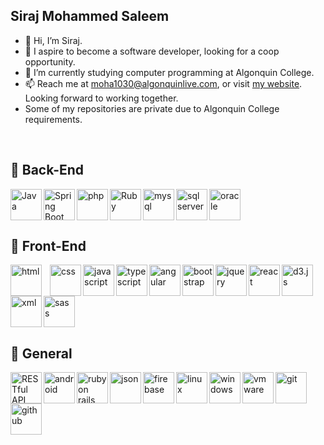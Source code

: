 ## Siraj Mohammed Saleem
- 👋 Hi, I’m Siraj.
- 👀 I aspire to become a software developer, looking for a coop opportunity.
- :school: I’m currently studying computer programming at Algonquin College.
- 📫 Reach me at moha1030@algonquinlive.com, or visit <a href="https://www.sirajsaleem.com">my website</a>. Looking forward to working together.
- Some of my repositories are private due to Algonquin College requirements.
<br/>

## :robot: Back-End

<img title="Java" align="left" alt="Java" width="50px" src="https://cdn.jsdelivr.net/gh/devicons/devicon/icons/java/java-original-wordmark.svg"/>
<img title="Spring Boot" align="left" alt="Spring Boot" width="50px" src="https://sirajsaleem.com/images/portfolio/spring.svg"/>
<img title="PHP" align="left" alt="php" width="50px" src="https://cdn.jsdelivr.net/gh/devicons/devicon/icons/php/php-original.svg"/>
<img title="Ruby" align="left" alt="Ruby" width="50px" src="https://cdn.jsdelivr.net/gh/devicons/devicon/icons/ruby/ruby-original.svg"/>
<img title="MySQL" align="left" alt="mysql" width="50px" src="https://cdn.jsdelivr.net/gh/devicons/devicon/icons/mysql/mysql-original-wordmark.svg"/>
<img title="Microfost SQL Server" align="left" alt="sql server" width="50px" src="https://sirajsaleem.com/images/portfolio/microsoft-sql-server-logo.png"/>
<img title="Oracle Server" alt="oracle" width="50px" src="https://sirajsaleem.com/images/portfolio/oracle.png"/>

<br>

## :robot: Front-End

<img title="HTML 5" align="left" alt="html" width="50px" style="padding-right:10px;" src="https://cdn.jsdelivr.net/gh/devicons/devicon/icons/html5/html5-original.svg"/>
<img title="CSS" align="left" alt="css" width="50px" src="https://cdn.jsdelivr.net/gh/devicons/devicon/icons/css3/css3-original.svg"/>
<img title="JavaScript" align="left" alt="javascript" width="50px" src="https://cdn.jsdelivr.net/gh/devicons/devicon/icons/javascript/javascript-original.svg"/>
<img title="TypeScript" align="left" alt="typescript" width="50px" src="https://sirajsaleem.com/images/portfolio/typescript.svg"/>
<img title="Angular" align="left" alt="angular" width="50px" src="https://sirajsaleem.com/images/portfolio/angularjs.svg"/>
<img title="Bootstrap" align="left" alt="bootstrap" width="50px" src="https://cdn.jsdelivr.net/gh/devicons/devicon/icons/bootstrap/bootstrap-original.svg"/>
<img title="jQuery" align="left" alt="jquery" width="50px" src="https://cdn.jsdelivr.net/gh/devicons/devicon/icons/jquery/jquery-original.svg"/>
<img title="React" align="left" alt="react" width="50px" src="https://cdn.jsdelivr.net/gh/devicons/devicon/icons/react/react-original.svg"/>
<img title="D3" align="left" alt="d3.js" width="50px" src="https://cdn.jsdelivr.net/gh/devicons/devicon/icons/d3js/d3js-original.svg"/>
<img title="XML" align="left" alt="xml" width="50px" src="https://sirajsaleem.com/images/portfolio/xml.png"/>
<img title="Sass" alt="sass" width="50px" src="https://cdn.jsdelivr.net/gh/devicons/devicon/icons/sass/sass-original.svg"/>

<br>

## :robot: General

<img title="RESTful API" align="left" alt="RESTful API" width="50px" src="https://sirajsaleem.com/images/portfolio/restful-api.png"/>
<img title="Android Development Kit" align="left" alt="android" width="50px" src="https://sirajsaleem.com/images/portfolio/androidstudio.svg"/>
<img title="Ruby on Rails" align="left" alt="ruby on rails" width="50px" src="https://cdn.jsdelivr.net/gh/devicons/devicon/icons/rails/rails-plain.svg"/>
<img title="JSON" align="left" alt="json" width="50px" src="https://sirajsaleem.com/images/portfolio/json.png"/>
<img title="Firebase Analytics" align="left" alt="firebase" width="50px" src="https://cdn.jsdelivr.net/gh/devicons/devicon/icons/firebase/firebase-plain.svg"/>
<img title="Linux" align="left" alt="linux" width="50px" src="https://sirajsaleem.com/images/portfolio/linux.svg"/>
<img title="Windows" align="left" alt="windows" width="50px" src="https://sirajsaleem.com/images/portfolio/windows.svg"/>
<img title="VMWare" align="left" alt="vmware" width="50px" src="https://sirajsaleem.com/images/portfolio/vmware.png"/>
<img title="Git" align="left" alt="git" width="50px" src="https://cdn.jsdelivr.net/gh/devicons/devicon/icons/git/git-original.svg"/>
<img title="GitHub" alt="github" width="50px" src="https://cdn.jsdelivr.net/gh/devicons/devicon/icons/github/github-original.svg"/>

<br/>
<!--
 ## :bar_chart: Stats

 ![Siraj's GitHub stats](https://github-readme-stats.vercel.app/api?username=sirajms5&show_icons=true&theme=gruvbox)
-->
<!---
sirajms5/sirajms5 is a ✨ special ✨ repository because its `README.md` (this file) appears on your GitHub profile.
You can click the Preview link to take a look at your changes.
--->
